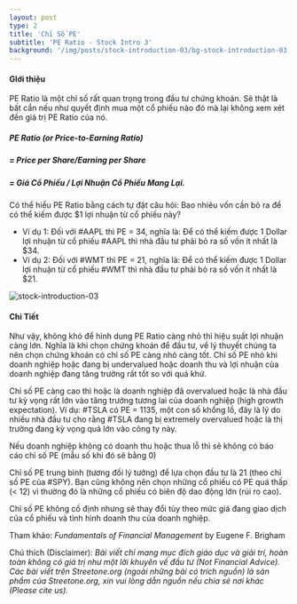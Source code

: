 ```yaml
---
layout: post
type: 2
title: 'Chỉ Số PE'
subtitle: 'PE Ratio - Stock Intro 3'
background: '/img/posts/stock-introduction-03/bg-stock-introduction-03.png'
---
```


#### GIới thiệu

PE Ratio là một chỉ số rất quan trọng trong đầu tư chứng khoán. Sẽ thật là bất cẩn nếu như quyết định mua một cổ phiếu nào đó mà lại không xem xét đến giá trị PE Ratio của nó.

##### PE Ratio (or Price-to-Earning Ratio)

##### = Price per Share/Earning per Share

##### = Giá Cổ Phiếu / Lợi Nhuận Cổ Phiếu Mang Lại.

Có thể hiểu PE Ratio bằng cách tự đặt câu hỏi: Bao nhiêu vốn cần bỏ ra để có thể kiếm được $1 lợi nhuận từ cổ phiếu này?

- Ví dụ 1: Đối với #AAPL thì PE = 34, nghĩa là: Để có thể kiếm được 1 Dollar lợi nhuận từ cổ phiếu #AAPL thì nhà đầu tư phải bỏ ra số vốn ít nhất là $34.
- Ví dụ 2: Đối với #WMT thì PE = 21, nghĩa là: Để có thể kiếm được 1 Dollar lợi nhuận từ cổ phiếu #WMT thì nhà đầu tư phải bỏ ra số vốn ít nhất là $21.

![stock-introduction-03](/img/posts/stock-introduction-03/sm-pe.jpg)

#### Chi Tiết

Như vậy, không khó để hình dung PE Ratio càng nhỏ thì hiệu suất lợi nhuận càng lớn. Nghĩa là khi chọn chứng khoán để đầu tư, về lý thuyết chúng ta nên chọn chứng khoán có chỉ số PE càng nhỏ càng tốt. Chỉ số PE nhỏ khi doanh nghiệp hoặc đang bị undervalued hoặc doanh thu và lợi nhuận của doanh nghiệp đang tăng trưởng rất tốt so với quá khứ.

Chỉ số PE càng cao thì hoặc là doanh nghiệp đã overvalued hoặc là nhà đầu tư kỳ vọng rất lớn vào tăng trưởng tương lai của doanh nghiệp (high growth expectation). Ví dụ: #TSLA có PE = 1135, một con số khổng lồ, đây là lý do nhiều nhà đầu tư cho rằng #TSLA đang bị extremely overvalued hoặc là thị trường đang kỳ vọng quá lớn vào công ty này.

Nếu doanh nghiệp không có doanh thu hoặc thua lỗ thì sẽ không có báo cáo chỉ số PE (mẫu số khi đó sẽ bằng 0)

Chỉ số PE trung bình (tương đối lý tưởng) để lựa chọn đầu tư là 21 (theo chỉ số PE của #SPY). Bạn cũng không nên chọn những cổ phiếu có PE quá thấp (< 12) vì thường đó là những cổ phiếu có biên độ dao động lớn (rủi ro cao).

Chỉ số PE không cố định nhưng sẽ thay đổi tùy theo mức giá đang giao dịch của cổ phiếu và tình hình doanh thu của doanh nghiệp.

Tham khảo: _Fundamentals of Financial Management_ by Eugene F. Brigham

Chú thích (Disclaimer):
_Bài viết chỉ mang mục đích giáo dục và giải trí, hoàn toàn không có giá trị như một lời khuyên về đầu tư (Not Financial Advice)._
_Các bài viết trên Streetone.org (ngoài những bài có trích nguồn) là sản phẩm của Streetone.org, xin vui lòng dẫn nguồn nếu chia sẻ nơi khác (Please cite us)._
